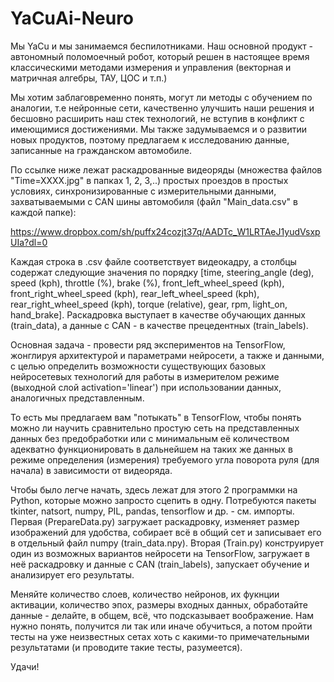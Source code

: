 # YaCuAi-Neuro
Мы YaCu и мы занимаемся беспилотниками. 
Наш основной продукт - автономный поломоечный робот, который решен в настоящее время классическими методами измерения и управления (векторная и матричная алгебры, ТАУ, ЦОС и т.п.)

Мы хотим заблаговременно понять, могут ли методы с обучением по аналогии, т.е нейронные сети, качественно улучшить наши решения и 
бесшовно расширить наш стек технологий, не вступив в конфликт с имеющимися достижениями. 
Мы также задумываемся и о развитии новых продуктов, поэтому предлагаем к исследованию данные, записанные на гражданском автомобиле.

По ссылке ниже лежат раскадрованные видеоряды (множества файлов "Time=XXXX.jpg" в папках 1, 2, 3,..) простых проездов в простых условиях, синхронизированные с измерительными данными,
захватываемыми с CAN шины автомобиля (файл "Main_data.csv" в каждой папке):

https://www.dropbox.com/sh/puffx24cozjt37q/AADTc_W1LRTAeJ1yudVsxpUIa?dl=0

Каждая строка в .csv файле соответствует видеокадру, а столбцы содержат следующие значения по порядку [time, steering_angle (deg), speed (kph), throttle (%), brake (%), front_left_wheel_speed (kph), front_right_wheel_speed (kph), rear_left_wheel_speed (kph), rear_right_wheel_speed (kph), torque (relative), gear, rpm, light_on, hand_brake].
Раскадровка выступает в качестве обучающих данных (train_data), а данные с CAN - в качестве прецедентных (train_labels).

Основная задача - провести ряд экспериментов на TensorFlow, жонглируя архитектурой и параметрами нейросети, а также и данными, с целью определить возможности
существующих базовых нейросетевых технологий для работы в измерителом режиме (выходной слой activation='linear') при использовании данных, аналогичных представленным.

То есть мы предлагаем вам "потыкать" в TensorFlow, чтобы понять можно ли научить сравнительно простую сеть на представленных данных без предобработки или с минимальным её количеством
адекватно функционировать в дальнейшем на таких же данных в режиме определения (измерения) требуемого угла поворота руля (для начала) в зависимости от видеоряда.

Чтобы было легче начать, здесь лежат для этого 2 программки на Python, которые можно запросто сцепить в одну. Потребуются пакеты tkinter, natsort, numpy, PIL, pandas, tensorflow и др. - см. импорты.
Первая (PrepareData.py) загружает раскадровку, изменяет размер изображений для удобства, собирает всё в общий сет и записывает его в отдельный файл numpy (train_data.npy). Вторая (Train.py)
конструирует один из возможных вариантов нейросети на TensorFlow, загружает в неё раскадровку и данные с CAN (train_labels), запускает обучение и анализирует его результаты.

Меняйте количество слоев, количество нейронов, их фукнции активации, количество эпох, размеры входных данных, обработайте данные - делайте, в общем, всё, что подсказывает воображение.
Нам нужно понять, получится ли так или иначе обучиться, а потом пройти тесты на уже неизвестных сетах хоть с какими-то примечательными результатами (и проводите такие тесты, разумеется). 

Удачи!

